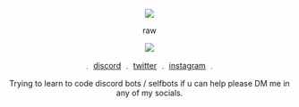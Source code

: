 <p align="center">  
<img src="https://user-images.githubusercontent.com/65842579/113913585-21a6ae80-97a2-11eb-84f5-24051e7e1e30.gif">
</p>
 <p align="center">
    raw
 <p align="center">  
<img src="![](https://komarev.com/ghpvc/?username=rawwrld&color=blue&style=flat-square)">
</p>
<p align="center"> 
    ﹒
    <a href="https://discordapp.com/users/786105517004292126/">discord</a>
    ﹒
    <a href="https://twitter.com/RawWRLD">twitter</a>
    ﹒
    <a href="https://www.instagram.com/rawwrldd/">instagram</a>
    ﹒
  </p>
  <p align="center">  
Trying to learn to code discord bots / selfbots if u can help please DM me in any of my socials.
</p>
